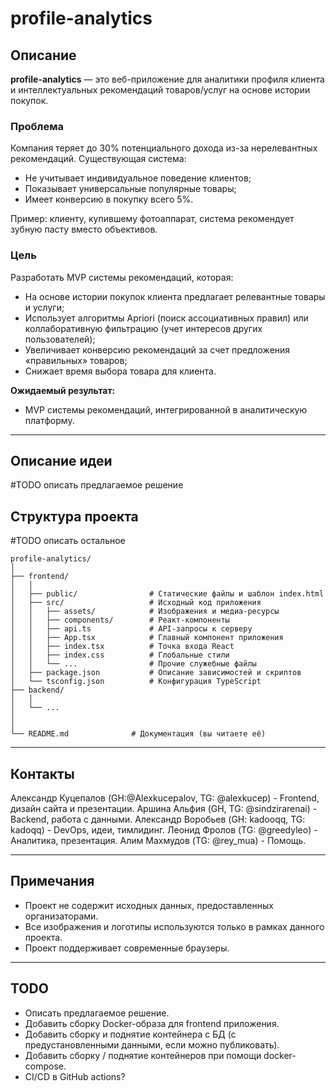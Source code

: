# profile-analytics

## Описание

**profile-analytics** — это веб-приложение для аналитики профиля клиента и интеллектуальных рекомендаций товаров/услуг на основе истории покупок. 

### Проблема

Компания теряет до 30% потенциального дохода из-за нерелевантных рекомендаций. Существующая система:
- Не учитывает индивидуальное поведение клиентов;
- Показывает универсальные популярные товары;
- Имеет конверсию в покупку всего 5%.

Пример: клиенту, купившему фотоаппарат, система рекомендует зубную пасту вместо объективов.

### Цель

Разработать MVP системы рекомендаций, которая:
- На основе истории покупок клиента предлагает релевантные товары и услуги;
- Использует алгоритмы Apriori (поиск ассоциативных правил) или коллаборативную фильтрацию (учет интересов других пользователей);
- Увеличивает конверсию рекомендаций за счет предложения «правильных» товаров;
- Снижает время выбора товара для клиента.

**Ожидаемый результат:**
- MVP системы рекомендаций, интегрированной в аналитическую платформу.

---

## Описание идеи

#TODO описать предлагаемое решение

## Структура проекта

#TODO описать остальное
```
profile-analytics/
│
├── frontend/
│   │
│   ├── public/                # Статические файлы и шаблон index.html
│   ├── src/                   # Исходный код приложения
│   │   ├── assets/            # Изображения и медиа-ресурсы
│   │   ├── components/        # Реакт-компоненты
│   │   ├── api.ts             # API-запросы к серверу
│   │   ├── App.tsx            # Главный компонент приложения
│   │   ├── index.tsx          # Точка входа React
│   │   ├── index.css          # Глобальные стили
│   │   └── ...                # Прочие служебные файлы
│   ├── package.json           # Описание зависимостей и скриптов
│   └── tsconfig.json          # Конфигурация TypeScript
├── backend/
│   │
│   └── ...
│   
│
└── README.md              # Документация (вы читаете её)
```

---

## Контакты

Александр Куцепалов (GH:@Alexkucepalov, TG: @alexkucep) - Frontend, дизайн сайта и презентации.
Аршина Альфия (GH, TG: @sindzirarenai) - Backend, работа с данными.
Александр Воробьев (GH: kadooqq, TG: kadoqq) - DevOps, идеи, тимлидинг.
Леонид Фролов (TG: @greedyleo) - Аналитика, презентация.
Алим Махмудов (TG: @rey_mua) - Помощь.

---

## Примечания

- Проект не содержит исходных данных, предоставленных организаторами.
- Все изображения и логотипы используются только в рамках данного проекта.
- Проект поддерживает современные браузеры.

---

## TODO

- Описать предлагаемое решение.
- Добавить сборку Docker-образа для frontend приложения.
- Добавить сборку и поднятие контейнера с БД (с предустановленными данными, если можно публиковать).
- Добавить сборку / поднятие контейнеров при помощи docker-compose.
- CI/CD в GitHub actions?